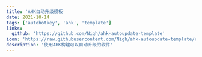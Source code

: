 ```yaml
---
title: 'AHK自动升级模板'
date: 2021-10-14
tags: ['autohotkey', 'ahk', 'template']
links:
  github: 'https://github.com/Nigh/ahk-autoupdate-template'
icon: 'https://raw.githubusercontent.com/Nigh/ahk-autoupdate-template/refs/heads/main/logo.png'
description: '使用AHK构建可以自动升级的软件'
---
```

